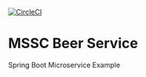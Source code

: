 [![CircleCI](https://circleci.com/gh/igmelo/spring-beer-service.svg?style=svg)](https://circleci.com/gh/igmelo/spring-beer-service)

# MSSC Beer Service
Spring Boot Microservice Example